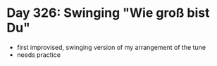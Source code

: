 # Day 326: Swinging "Wie groß bist Du"

- first improvised, swinging version of my arrangement of the tune
- needs practice
